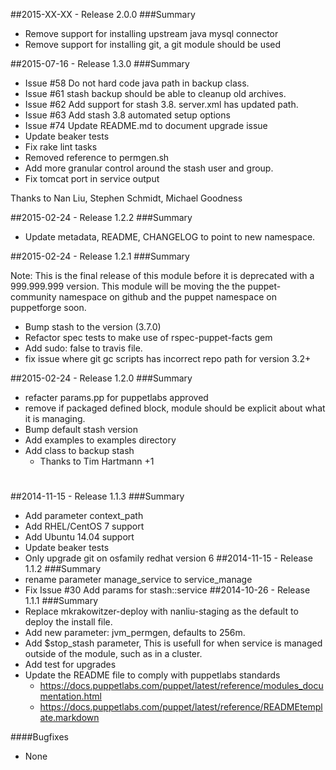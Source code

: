 ##2015-XX-XX - Release 2.0.0
###Summary
- Remove support for installing upstream java mysql connector
- Remove support for installing git, a git module should be used

##2015-07-16 - Release 1.3.0
###Summary

- Issue #58 Do not hard code java path in backup class.
- Issue #61 stash backup should be able to cleanup old archives.
- Issue #62 Add support for stash 3.8. server.xml has updated path.
- Issue #63 Add stash 3.8 automated setup options
- Issue #74 Update README.md to document upgrade issue
- Update beaker tests
- Fix rake lint tasks
- Removed reference to permgen.sh
- Add more granular control around the stash user and group.
- Fix tomcat port in service output

Thanks to Nan Liu, Stephen Schmidt, Michael Goodness

##2015-02-24 - Release 1.2.2
###Summary

- Update metadata, README, CHANGELOG to point to new namespace.

##2015-02-24 - Release 1.2.1
###Summary

Note: This is the final release of this module before it is deprecated with a 999.999.999 version. This module will be moving the the puppet-community namespace on github and the puppet namespace on puppetforge soon.

- Bump stash to the version  (3.7.0)
- Refactor spec tests to make use of rspec-puppet-facts gem
- Add sudo: false to travis file.
- fix issue where git gc scripts has incorrect repo path for version 3.2+

##2015-02-24 - Release 1.2.0
###Summary
- refacter params.pp for puppetlabs approved
- remove if packaged defined block, module should be explicit about what it is managing.
- Bump default stash version
- Add examples to examples directory
- Add class to backup stash
  - Thanks to Tim Hartmann +1

#
##2014-11-15 - Release 1.1.3
###Summary
- Add parameter context_path
- Add RHEL/CentOS 7 support
- Add Ubuntu 14.04 support
- Update beaker tests
- Only upgrade git on osfamily redhat version 6
##2014-11-15 - Release 1.1.2
###Summary
- rename parameter manage_service to service_manage
- Fix Issue #30 Add params for stash::service
##2014-10-26 - Release 1.1.1
###Summary
- Replace mkrakowitzer-deploy with nanliu-staging as the default to deploy the install file.
- Add new parameter: jvm_permgen, defaults to 256m.
- Add $stop_stash parameter, This is usefull for when service is managed outside of the module,
such as in a cluster.
- Add test for upgrades
- Update the README file to comply with puppetlabs standards
  - https://docs.puppetlabs.com/puppet/latest/reference/modules_documentation.html
  - https://docs.puppetlabs.com/puppet/latest/reference/READMEtemplate.markdown

####Bugfixes
- None
